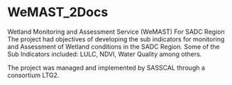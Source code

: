 # WeMAST_2Docs
Wetland Monitoring and Assessment Service (WeMAST) For SADC Region
The project had objectives of developing the sub indicators for monitoring and Assessment of Wetland conditions
in the SADC Region.
Some of the Sub Indicators included: LULC, NDVI, Water Quality among others.

The project was managed and implemented by SASSCAL through a consortium LTG2.


